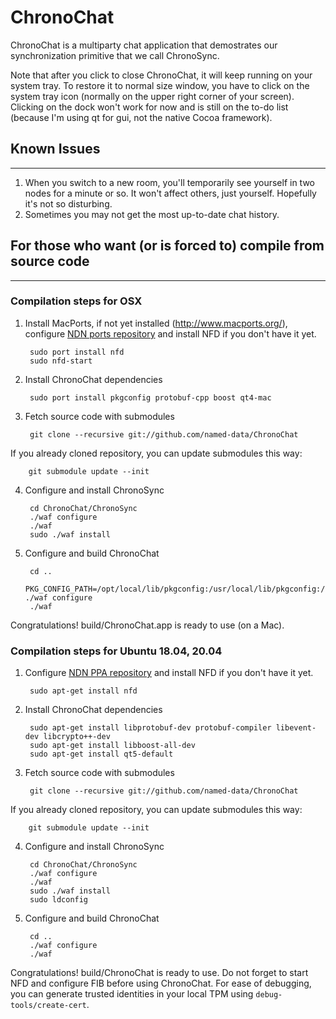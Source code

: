 ChronoChat
==========

ChronoChat is a multiparty chat application that demostrates our synchronization primitive that we call ChronoSync.

Note that after you click to close ChronoChat, it will keep running on your system tray. To restore it to normal size window, you have to click on the system tray icon (normally on the upper right corner of your screen). Clicking on the dock won't work for now and is still on the to-do list (because I'm using qt for gui, not the native Cocoa framework).

## Known Issues
---------------

1. When you switch to a new room, you'll temporarily see yourself in two nodes for a minute or so. It won't affect others, just yourself. Hopefully it's not so disturbing.
2. Sometimes you may not get the most up-to-date chat history.

## For those who want (or is forced to) compile from source code
-----------------------------------------------------------------

### Compilation steps for OSX

1. Install MacPorts, if not yet installed (http://www.macports.org/), configure [NDN ports repository](http://named-data.net/doc/NFD/current/FAQ.html#how-to-start-using-ndn-macports-repository-on-osx) and install NFD if you don't have it yet.

        sudo port install nfd
        sudo nfd-start

2. Install ChronoChat dependencies

        sudo port install pkgconfig protobuf-cpp boost qt4-mac

3. Fetch source code with submodules

        git clone --recursive git://github.com/named-data/ChronoChat

If you already cloned repository, you can update submodules this way:

        git submodule update --init

4. Configure and install ChronoSync

        cd ChronoChat/ChronoSync
        ./waf configure
        ./waf
        sudo ./waf install

5. Configure and build ChronoChat

        cd ..
        PKG_CONFIG_PATH=/opt/local/lib/pkgconfig:/usr/local/lib/pkgconfig:/usr/lib/pkgconfig ./waf configure
        ./waf

Congratulations! build/ChronoChat.app is ready to use (on a Mac).

### Compilation steps for Ubuntu 18.04, 20.04

1. Configure [NDN PPA repository](http://named-data.net/doc/NFD/current/FAQ.html#how-to-start-using-ndn-ppa-repository-on-ubuntu-linux) and install NFD if you don't have it yet.

        sudo apt-get install nfd

2. Install ChronoChat dependencies

        sudo apt-get install libprotobuf-dev protobuf-compiler libevent-dev libcrypto++-dev
        sudo apt-get install libboost-all-dev
        sudo apt-get install qt5-default

3. Fetch source code with submodules

        git clone --recursive git://github.com/named-data/ChronoChat

If you already cloned repository, you can update submodules this way:

	    git submodule update --init

4. Configure and install ChronoSync

        cd ChronoChat/ChronoSync
        ./waf configure
        ./waf
        sudo ./waf install
        sudo ldconfig

5. Configure and build ChronoChat

        cd ..
        ./waf configure
        ./waf

Congratulations! build/ChronoChat is ready to use.  Do not forget to start NFD and configure FIB before using ChronoChat.
For ease of debugging, you can generate trusted identities in your local TPM using `debug-tools/create-cert`.
